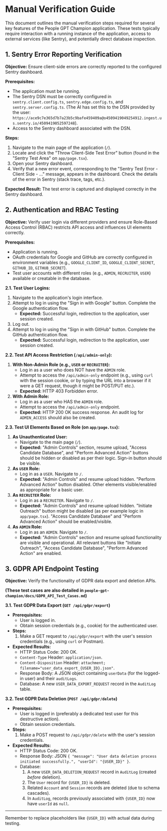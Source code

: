# Manual Verification Guide

This document outlines the manual verification steps required for several key features of the People GPT Champion application. These tests typically require interaction with a running instance of the application, access to external services (like Sentry), and potentially direct database inspection.

## 1. Sentry Error Reporting Verification

**Objective:** Ensure client-side errors are correctly reported to the configured Sentry dashboard.

**Prerequisites:**
- The application must be running.
- The Sentry DSN must be correctly configured in `sentry.client.config.ts`, `sentry.edge.config.ts`, and `sentry.server.config.ts`. (The AI has set this to the DSN provided by the user: `https://ace9c7e365d7b7a23b5c9bafe459409a@o4509419049254912.ingest.us.sentry.io/4509419052597248`).
- Access to the Sentry dashboard associated with the DSN.

**Steps:**
1.  Navigate to the main page of the application (`/`).
2.  Locate and click the "Throw Client-Side Test Error" button (found in the "Sentry Test Area" on `app/page.tsx`).
3.  Open your Sentry dashboard.
4.  Verify that a new error event, corresponding to the "Sentry Test Error - Client Side - ..." message, appears in the dashboard. Check the details of the error in Sentry (stack trace, tags, etc.).

**Expected Result:** The test error is captured and displayed correctly in the Sentry dashboard.

## 2. Authentication and RBAC Testing

**Objective:** Verify user login via different providers and ensure Role-Based Access Control (RBAC) restricts API access and influences UI elements correctly.

**Prerequisites:**
- Application is running.
- OAuth credentials for Google and GitHub are correctly configured in environment variables (e.g., `GOOGLE_CLIENT_ID`, `GOOGLE_CLIENT_SECRET`, `GITHUB_ID`, `GITHUB_SECRET`).
- Test user accounts with different roles (e.g., `ADMIN`, `RECRUITER`, `USER`) available or creatable in the database.

**2.1. Test User Logins:**
1.  Navigate to the application's login interface.
2.  Attempt to log in using the "Sign in with Google" button. Complete the Google authentication flow.
    *   **Expected:** Successful login, redirection to the application, user session created.
3.  Log out.
4.  Attempt to log in using the "Sign in with GitHub" button. Complete the GitHub authentication flow.
    *   **Expected:** Successful login, redirection to the application, user session created.

**2.2. Test API Access Restriction (`/api/admin-only`):**
1.  **With Non-Admin Role (e.g., `USER` or `RECRUITER`):**
    *   Log in as a user who does NOT have the `ADMIN` role.
    *   Attempt to access the `/api/admin-only` endpoint (e.g., using `curl` with the session cookie, or by typing the URL into a browser if it were a GET request, though it might be POST/PUT etc.).
    *   **Expected:** HTTP 403 Forbidden error.
2.  **With Admin Role:**
    *   Log in as a user who HAS the `ADMIN` role.
    *   Attempt to access the `/api/admin-only` endpoint.
    *   **Expected:** HTTP 200 OK success response. An audit log for `ADMIN_ACCESS` should also be created.

**2.3. Test UI Elements Based on Role (on `app/page.tsx`):**
1.  **As Unauthenticated User:**
    *   Navigate to the main page (`/`).
    *   **Expected:** "Admin Controls" section, resume upload, "Access Candidate Database", and "Perform Advanced Action" buttons should be hidden or disabled as per their logic. Sign-in button should be visible.
2.  **As `USER` Role:**
    *   Log in as a `USER`. Navigate to `/`.
    *   **Expected:** "Admin Controls" and resume upload hidden. "Perform Advanced Action" button disabled. Other elements visible/enabled as appropriate for a basic user.
3.  **As `RECRUITER` Role:**
    *   Log in as a `RECRUITER`. Navigate to `/`.
    *   **Expected:** "Admin Controls" and resume upload hidden. "Initiate Outreach" button might be disabled (as per example logic in `app/page.tsx`). "Access Candidate Database" and "Perform Advanced Action" should be enabled/visible.
4.  **As `ADMIN` Role:**
    *   Log in as an `ADMIN`. Navigate to `/`.
    *   **Expected:** "Admin Controls" section and resume upload functionality are visible and operational. All relevant buttons like "Initiate Outreach", "Access Candidate Database", "Perform Advanced Action" are enabled.

## 3. GDPR API Endpoint Testing

**Objective:** Verify the functionality of GDPR data export and deletion APIs.

**(These test cases are also detailed in `people-gpt-champion/docs/GDPR_API_Test_Cases.md`)**

**3.1. Test GDPR Data Export (`GET /api/gdpr/export`)**
*   **Prerequisites:**
    *   User is logged in.
    *   Obtain session credentials (e.g., cookie) for the authenticated user.
*   **Steps:**
    1.  Make a GET request to `/api/gdpr/export` with the user's session credentials (e.g., using `curl` or Postman).
*   **Expected Results:**
    *   HTTP Status Code: 200 OK.
    *   `Content-Type` Header: `application/json`.
    *   `Content-Disposition` Header: `attachment; filename="user_data_export_{USER_ID}.json"`.
    *   Response Body: A JSON object containing `userData` (for the logged-in user) and their `auditLogs`.
    *   Database: A new `USER_DATA_EXPORT_REQUEST` record in the `AuditLog` table.

**3.2. Test GDPR Data Deletion (`POST /api/gdpr/delete`)**
*   **Prerequisites:**
    *   User is logged in (preferably a dedicated test user for this destructive action).
    *   Obtain session credentials.
*   **Steps:**
    1.  Make a POST request to `/api/gdpr/delete` with the user's session credentials.
*   **Expected Results:**
    *   HTTP Status Code: 200 OK.
    *   Response Body: JSON `{ "message": "User data deletion process initiated successfully.", "userId": "{USER_ID}" }`.
    *   Database:
        1.  A new `USER_DATA_DELETION_REQUEST` record in `AuditLog` (created *before* deletion).
        2.  The `User` record for `{USER_ID}` is deleted.
        3.  Related `Account` and `Session` records are deleted (due to schema cascades).
        4.  In `AuditLog`, records previously associated with `{USER_ID}` now have `userId` as `null`.

---
Remember to replace placeholders like `{USER_ID}` with actual data during testing.
```
